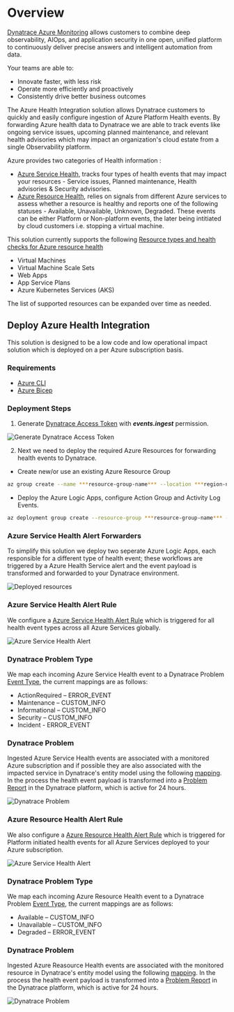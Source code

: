 # Overview
[Dynatrace Azure Monitoring](https://www.dynatrace.com/technologies/azure-monitoring/) allows customers to combine deep observability, AIOps, and application security in one open, unified platform to continuously deliver precise answers and intelligent automation from data.

Your teams are able to:

- Innovate faster, with less risk
- Operate more efficiently and proactively
- Consistently drive better business outcomes

The Azure Health Integration solution allows Dynatrace customers to quickly and easily configure ingestion of Azure Platform Health events. By forwarding Azure health data to Dynatrace we are able to track events like ongoing service issues, upcoming planned maintenance, and relevant health advisories which may impact an organization's cloud estate from a single Observability platform.

Azure provides two categories of Health information :
- [Azure Service Health](https://docs.microsoft.com/en-us/azure/service-health/service-health-overview), tracks four types of health events that may impact your resources - Service issues, Planned maintenance, Health advisories & Security advisories.
- [Azure Resource Health](https://docs.microsoft.com/en-us/azure/service-health/resource-health-overview), relies on signals from different Azure services to assess whether a resource is healthy and reports one of the following statuses - Available, Unavailable, Unknown, Degraded. These events can be either Platform or Non-platform events, the later being intitiated by cloud customers i.e. stopping a virtual machine.

This solution currently supports the following [Resource types and health checks for Azure resource health](https://docs.microsoft.com/en-us/azure/service-health/resource-health-checks-resource-types)

- Virtual Machines
- Virtual Machine Scale Sets
- Web Apps
- App Service Plans
- Azure Kubernetes Services (AKS)

The list of supported resources can be expanded over time as needed.

## Deploy Azure Health Integration

This solution is designed to be a low code and low operational impact solution which is deployed on a per Azure subscription basis.

### Requirements
- [Azure CLI](https://docs.microsoft.com/en-us/cli/azure/) 
- [Azure Bicep](https://docs.microsoft.com/en-us/cli/azure/bicep?view=azure-cli-latest#az-bicep-install) 

### Deployment Steps

1. Generate [Dynatrace Access Token](https://www.dynatrace.com/support/help/get-started/access-tokens) with ***events.ingest*** permission.

![Generate Dynatrace Access Token](./img/generated-access-token.png)

2. Next we need to deploy the required Azure Resources for forwarding health events to Dynatrace.
- Create new/or use an existing Azure Resource Group

```bash
az group create --name ***resource-group-name*** --location ***region-name***
```

- Deploy the Azure Logic Apps, configure Action Group and Activity Log Events.

```bash
az deployment group create --resource-group ***resource-group-name*** --template-file ./src/azure-health-integration.bicep --parameters dynatraceAccessToken=***dynatrace-access-token***  --parameters dynatraceEnvironmentUrl=https://***dynatrace-environment-url***
```

### Azure Service Health Alert Forwarders

To simplify this solution we deploy two seperate Azure Logic Apps, each responsible for a different type of health event; these workflows are triggered by a Azure Health Service alert and the event payload is transformed and forwarded to your Dynatrace environment.

![Deployed resources](./img/resource-group.png)

### Azure Service Health Alert Rule

We configure a [Azure Service Health Alert Rule](https://docs.microsoft.com/en-us/azure/service-health/alerts-activity-log-service-notifications-portal) which is triggered for all health event types across all Azure Services globally.

![Azure Service Health Alert](./img/service-health-alert.png)

### Dynatrace Problem Type

We map each incoming Azure Service Health event to a Dynatrace Problem [Event Type](https://www.dynatrace.com/support/help/how-to-use-dynatrace/problem-detection-and-analysis/basic-concepts/event-types), the current mappings are as follows:

- ActionRequired – ERROR_EVENT
- Maintenance – CUSTOM_INFO
- Informational – CUSTOM_INFO
- Security – CUSTOM_INFO
- Incident - ERROR_EVENT

### Dynatrace Problem

Ingested Azure Service Health events are associated with a monitored Azure subscription and if possible they are also associated with the impacted service in Dynatrace's entity model using the following [mapping](src/entity-mappings.json). In the process the health event payload is transformed into a [Problem Report](https://www.dynatrace.com/support/help/how-to-use-dynatrace/problem-detection-and-analysis/basic-concepts/problem-overview-page) in the Dynatrace platform, which is active for 24 hours.

![Dynatrace Problem](./img/dynatrace-problem-service.png)

### Azure Resource Health Alert Rule

We also configure a [Azure Resource Health Alert Rule](https://docs.microsoft.com/en-us/azure/service-health/resource-health-alert-monitor-guide) which is triggered for Platform initiated health events for all Azure Services deployed to your Azure subscription.

![Azure Service Health Alert](./img/service-health-alert-rule.png)

### Dynatrace Problem Type

We map each incoming Azure Resource Health event to a Dynatrace Problem [Event Type](https://www.dynatrace.com/support/help/how-to-use-dynatrace/problem-detection-and-analysis/basic-concepts/event-types), the current mappings are as follows:

- Available – CUSTOM_INFO
- Unavailable – CUSTOM_INFO
- Degraded – ERROR_EVENT

### Dynatrace Problem

Ingested Azure Reasource Health events are associated with the monitored resource in Dynatrace's entity model using the following [mapping](src/entity-mappings.json). In the process the health event payload is transformed into a [Problem Report](https://www.dynatrace.com/support/help/how-to-use-dynatrace/problem-detection-and-analysis/basic-concepts/problem-overview-page) in the Dynatrace platform, which is active for 24 hours.

![Dynatrace Problem](./img/resource-health-problem.png)


